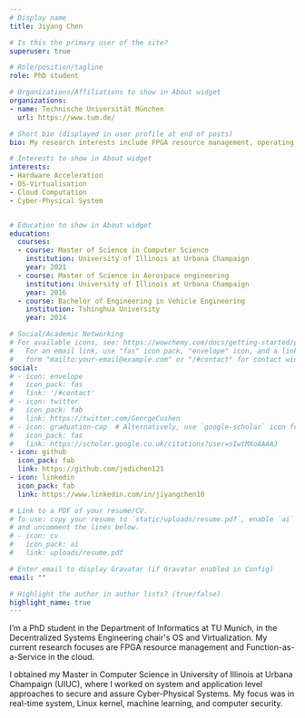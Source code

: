 ```yaml
---
# Display name
title: Jiyang Chen

# Is this the primary user of the site?
superuser: true

# Role/position/tagline
role: PhD student

# Organizations/Affiliations to show in About widget
organizations:
- name: Technische Universität München
  url: https://www.tum.de/

# Short bio (displayed in user profile at end of posts)
bio: My research interests include FPGA resource management, operating system virtualisation, and cloud computation.

# Interests to show in About widget
interests:
- Hardware Acceleration
- OS-Virtualisation
- Cloud Computation
- Cyber-Physical System


# Education to show in About widget
education:
  courses:
  - course: Master of Science in Computer Science
    institution: University of Illinois at Urbana Champaign
    year: 2021
  - course: Master of Science in Aerospace engineering
    institution: University of Illinois at Urbana Champaign
    year: 2016
  - course: Bachelor of Engineering in Vehicle Engineering
    institution: Tshinghua University
    year: 2014

# Social/Academic Networking
# For available icons, see: https://wowchemy.com/docs/getting-started/page-builder/#icons
#   For an email link, use "fas" icon pack, "envelope" icon, and a link in the
#   form "mailto:your-email@example.com" or "/#contact" for contact widget.
social:
# - icon: envelope
#   icon_pack: fas
#   link: '/#contact'
# - icon: twitter
#   icon_pack: fab
#   link: https://twitter.com/GeorgeCushen
# - icon: graduation-cap  # Alternatively, use `google-scholar` icon from `ai` icon pack
#   icon_pack: fas
#   link: https://scholar.google.co.uk/citations?user=sIwtMXoAAAAJ
- icon: github
  icon_pack: fab
  link: https://github.com/jedichen121
- icon: linkedin
  icon_pack: fab
  link: https://www.linkedin.com/in/jiyangchen10

# Link to a PDF of your resume/CV.
# To use: copy your resume to `static/uploads/resume.pdf`, enable `ai` icons in `params.toml`, 
# and uncomment the lines below.
# - icon: cv
#   icon_pack: ai
#   link: uploads/resume.pdf

# Enter email to display Gravatar (if Gravatar enabled in Config)
email: ""

# Highlight the author in author lists? (true/false)
highlight_name: true
---
```



I’m a PhD student in the Department of Informatics at TU Munich, in the Decentralized Systems Engineering chair's OS and Virtualization. My current research focuses are FPGA resource management and Function-as-a-Service in the cloud.

I obtained my Master in Computer Science in University of Illinois at Urbana Champaign (UIUC), where I worked on system and application level approaches to secure and assure Cyber-Physical Systems. My focus was in real-time system, Linux kernel, machine learning, and computer security.

<!-- {{< icon name="download" pack="fas" >}} Download my {{< staticref "uploads/demo_resume.pdf" "newtab" >}}resumé{{< /staticref >}}. -->
